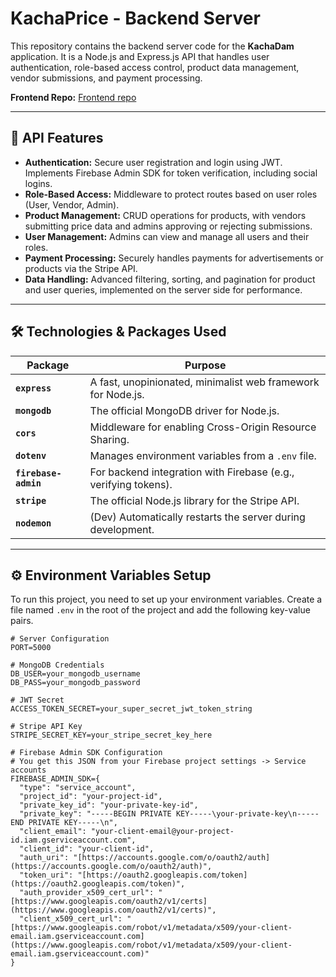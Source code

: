
# KachaPrice - Backend Server

This repository contains the backend server code for the **KachaDam** application. It is a Node.js and Express.js API that handles user authentication, role-based access control, product data management, vendor submissions, and payment processing.

**Frontend Repo:** [Frontend repo](https://github.com/Programming-Hero-Web-Course4/b11a12-client-side-K-emon22)

---

## 🚀 API Features

-   **Authentication:** Secure user registration and login using JWT. Implements Firebase Admin SDK for token verification, including social logins.
-   **Role-Based Access:** Middleware to protect routes based on user roles (User, Vendor, Admin).
-   **Product Management:** CRUD operations for products, with vendors submitting price data and admins approving or rejecting submissions.
-   **User Management:** Admins can view and manage all users and their roles.
-   **Payment Processing:** Securely handles payments for advertisements or products via the Stripe API.
-   **Data Handling:** Advanced filtering, sorting, and pagination for product and user queries, implemented on the server side for performance.

---

## 🛠️ Technologies & Packages Used

| Package             | Purpose                                                    |
| ------------------- | ---------------------------------------------------------- |
| **`express`** | A fast, unopinionated, minimalist web framework for Node.js. |
| **`mongodb`** | The official MongoDB driver for Node.js.                   |
| **`cors`** | Middleware for enabling Cross-Origin Resource Sharing.     |
| **`dotenv`** | Manages environment variables from a `.env` file.          |
| **`firebase-admin`**| For backend integration with Firebase (e.g., verifying tokens). |
| **`stripe`** | The official Node.js library for the Stripe API.           |
| **`nodemon`** | (Dev) Automatically restarts the server during development.    |

---

## ⚙️ Environment Variables Setup

To run this project, you need to set up your environment variables. Create a file named `.env` in the root of the project and add the following key-value pairs.

```env
# Server Configuration
PORT=5000

# MongoDB Credentials
DB_USER=your_mongodb_username
DB_PASS=your_mongodb_password

# JWT Secret
ACCESS_TOKEN_SECRET=your_super_secret_jwt_token_string

# Stripe API Key
STRIPE_SECRET_KEY=your_stripe_secret_key_here

# Firebase Admin SDK Configuration
# You get this JSON from your Firebase project settings -> Service accounts
FIREBASE_ADMIN_SDK={
  "type": "service_account",
  "project_id": "your-project-id",
  "private_key_id": "your-private-key-id",
  "private_key": "-----BEGIN PRIVATE KEY-----\your-private-key\n-----END PRIVATE KEY-----\n",
  "client_email": "your-client-email@your-project-id.iam.gserviceaccount.com",
  "client_id": "your-client-id",
  "auth_uri": "[https://accounts.google.com/o/oauth2/auth](https://accounts.google.com/o/oauth2/auth)",
  "token_uri": "[https://oauth2.googleapis.com/token](https://oauth2.googleapis.com/token)",
  "auth_provider_x509_cert_url": "[https://www.googleapis.com/oauth2/v1/certs](https://www.googleapis.com/oauth2/v1/certs)",
  "client_x509_cert_url": "[https://www.googleapis.com/robot/v1/metadata/x509/your-client-email.iam.gserviceaccount.com](https://www.googleapis.com/robot/v1/metadata/x509/your-client-email.iam.gserviceaccount.com)"
}